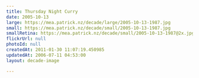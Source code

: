 ```yaml
---
title: Thursday Night Curry
date: 2005-10-13
large: https://mea.patrick.nz/decade/large/2005-10-13-1987.jpg
small: https://mea.patrick.nz/decade/small/2005-10-13-1987.jpg
smallRetina: https://mea.patrick.nz/decade/small/2005-10-13-1987@2x.jpg
flickrUrl: null
photoId: null
createdAt: 2011-01-30 11:07:19.450985
updatedAt: 2006-07-11 04:53:00
layout: decade-image

---
```


